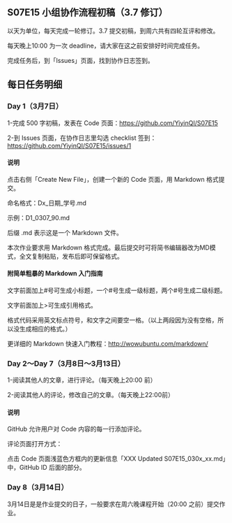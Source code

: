 ## S07E15 小组协作流程初稿（3.7 修订）

以天为单位，每天完成一轮修订。3.7 提交初稿，到周六共有四轮互评和修改。

每天晚上10:00 为一次 deadline，请大家在这之前安排好时间完成任务。

完成任务后，到「Issues」页面，找到协作日志签到。


## 每日任务明细

### Day 1（3月7日）

1-完成 500 字初稿，发表在 Code 页面：https://github.com/YiyinQI/S07E15

2-到 Issues 页面，在协作日志里勾选 checklist 签到：https://github.com/YiyinQI/S07E15/issues/1

#### 说明 

点击右侧「Create New File」，创建一个新的 Code 页面，用 Markdown 格式提交。

命名格式：Dx_日期_学号.md

示例：D1_0307_90.md

后缀 .md 表示这是一个 Markdown 文件。

本次作业要求用 Markdown 格式完成。最后提交时可将简书编辑器改为MD模式，全文复制粘贴，发布后即可保留格式。

#### 附简单粗暴的 Markdown 入门指南

文字前面加上#号可生成小标题，一个#号生成一级标题，两个#号生成二级标题。

文字前面加上>可生成引用格式。

格式代码采用英文标点符号，和文字之间要空一格。（以上两段因为没有空格，所以没生成相应的格式。）

更详细的 Markdown 快速入门教程：http://wowubuntu.com/markdown/ 

### Day 2～Day 7（3月8日～3月13日）

1-阅读其他人的文章，进行评论。（每天晚上20:00 前）

2-阅读其他人的评论，修改自己的文章。（每天晚上22:00前）

#### 说明

GitHub 允许用户对 Code 内容的每一行添加评论。

评论页面打开方式：

点击 Code 页面浅蓝色方框内的更新信息「XXX Updated S07E15_030x_xx.md」中，GitHub ID 后面的部分。

### Day 8（3月14日）

3月14日是是作业提交的日子，一般要求在周六晚课程开始（20:00 之前）提交作业。
